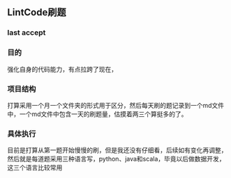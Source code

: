 ## LintCode刷题

### last accept



### 目的

强化自身的代码能力，有点拉跨了现在，

### 项目结构

打算采用一个月一个文件夹的形式用于区分，然后每天刷的题记录到一个md文件中，一个md文件中包含一天的刷题量，估摸着两三个算挺多的了。

### 具体执行

目前是打算从第一题开始慢慢的刷，但是我还没有仔细看，后续如有变化再调整，然后就是每道题采用三种语言写，python、java和scala，毕竟以后做数据开发，这三个语言比较常用